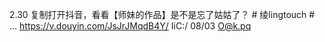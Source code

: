 2.30 复制打开抖音，看看【师妹的作品】是不是忘了姑姑了？ # 绫lingtouch # ... https://v.douyin.com/JsJrJMqdB4Y/ IiC:/ 08/03 O@k.pq 